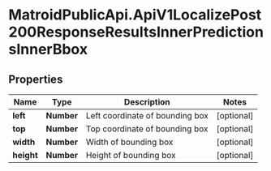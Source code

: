 # MatroidPublicApi.ApiV1LocalizePost200ResponseResultsInnerPredictionsInnerBbox

## Properties

Name | Type | Description | Notes
------------ | ------------- | ------------- | -------------
**left** | **Number** | Left coordinate of bounding box | [optional] 
**top** | **Number** | Top coordinate of bounding box | [optional] 
**width** | **Number** | Width of bounding box | [optional] 
**height** | **Number** | Height of bounding box | [optional] 


